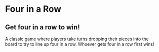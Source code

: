 # Four in a Row

## Get four in a row to win!

A classic game where players take turns dropping their pieces into the board to try to line up four in a row. Whoever gets four in a row first wins!
